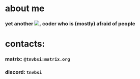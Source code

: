 # about me
### yet another [![.](https://skillicons.dev/icons?i=rust,c,haskell,lua,ruby,python,js)](https://skillicons.dev) coder who is (mostly) afraid of people
# contacts:
### matrix: `@tnvbsi:matrix.org`
### discord: `tnvbsi`
